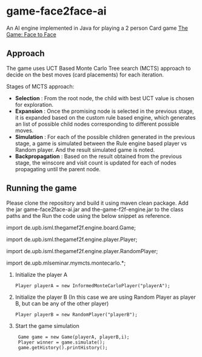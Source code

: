 # game-face2face-ai

An AI engine implemented in Java for playing a 2 person Card game [The Game: Face to Face](https://boardgamegeek.com/boardgame/236461/game-face-face)

## Approach

The game uses UCT Based Monte Carlo Tree search (MCTS) approach to decide on the best moves (card placements) for each iteration.

Stages of MCTS approach:
* **Selection** : From the root node, the child with best UCT value is chosen for exploration.
* **Expansion** : Once the promising node is selected in the previous stage, it is expanded based on the custom rule based engine, which generates an list of possible child nodes corresponding to different possible moves.
* **Simulation** : For each of the possible children generated in the previous stage, a game is simulated between the Rule engine based player vs Random player. And the result simulated game is noted. 
* **Backpropagation** : Based on the result obtained from the previous stage, the winscore and visit count is updated for each of nodes propagating until the parent node.

## Running the game

Please clone the repository and build it using maven clean package. Add the jar game-face2face-ai.jar and the-game-f2f-engine.jar to the class paths and the Run the code using the below snippet as reference.

import de.upb.isml.thegamef2f.engine.board.Game;

import de.upb.isml.thegamef2f.engine.player.Player;

import de.upb.isml.thegamef2f.engine.player.RandomPlayer;

import de.upb.mlseminar.mymcts.montecarlo.*;

1. Initialize the player A

    `Player playerA = new InformedMonteCarloPlayer("playerA");`

2. Initialize the player B (In this case we are using Random Player as player B, but can be any of the other player)

    `Player playerB = new RandomPlayer("playerB");`

3. Start the game simulation

		Game game = new Game(playerA, playerB,i);
		Player winner = game.simulate();
		game.getHistory().printHistory();
    
